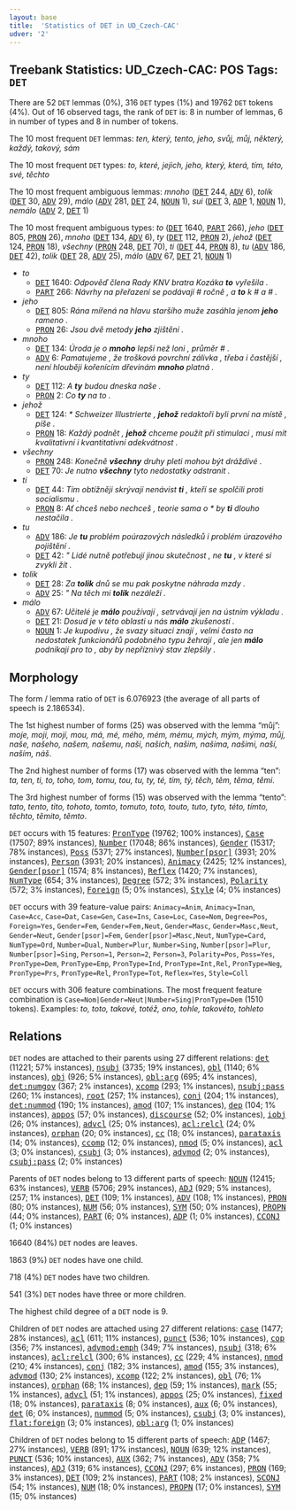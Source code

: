 ```yaml
---
layout: base
title:  'Statistics of DET in UD_Czech-CAC'
udver: '2'
---
```


## Treebank Statistics: UD_Czech-CAC: POS Tags: `DET`

There are 52 `DET` lemmas (0%), 316 `DET` types (1%) and 19762 `DET` tokens (4%).
Out of 16 observed tags, the rank of `DET` is: 8 in number of lemmas, 6 in number of types and 8 in number of tokens.

The 10 most frequent `DET` lemmas: <em>ten, který, tento, jeho, svůj, můj, některý, každý, takový, sám</em>

The 10 most frequent `DET` types:  <em>to, které, jejich, jeho, který, která, tím, této, své, těchto</em>

The 10 most frequent ambiguous lemmas: <em>mnoho</em> (<tt><a href="cs_cac-pos-DET.html">DET</a></tt> 244, <tt><a href="cs_cac-pos-ADV.html">ADV</a></tt> 6), <em>tolik</em> (<tt><a href="cs_cac-pos-DET.html">DET</a></tt> 30, <tt><a href="cs_cac-pos-ADV.html">ADV</a></tt> 29), <em>málo</em> (<tt><a href="cs_cac-pos-ADV.html">ADV</a></tt> 281, <tt><a href="cs_cac-pos-DET.html">DET</a></tt> 24, <tt><a href="cs_cac-pos-NOUN.html">NOUN</a></tt> 1), <em>sui</em> (<tt><a href="cs_cac-pos-DET.html">DET</a></tt> 3, <tt><a href="cs_cac-pos-ADP.html">ADP</a></tt> 1, <tt><a href="cs_cac-pos-NOUN.html">NOUN</a></tt> 1), <em>nemálo</em> (<tt><a href="cs_cac-pos-ADV.html">ADV</a></tt> 2, <tt><a href="cs_cac-pos-DET.html">DET</a></tt> 1)

The 10 most frequent ambiguous types:  <em>to</em> (<tt><a href="cs_cac-pos-DET.html">DET</a></tt> 1640, <tt><a href="cs_cac-pos-PART.html">PART</a></tt> 266), <em>jeho</em> (<tt><a href="cs_cac-pos-DET.html">DET</a></tt> 805, <tt><a href="cs_cac-pos-PRON.html">PRON</a></tt> 26), <em>mnoho</em> (<tt><a href="cs_cac-pos-DET.html">DET</a></tt> 134, <tt><a href="cs_cac-pos-ADV.html">ADV</a></tt> 6), <em>ty</em> (<tt><a href="cs_cac-pos-DET.html">DET</a></tt> 112, <tt><a href="cs_cac-pos-PRON.html">PRON</a></tt> 2), <em>jehož</em> (<tt><a href="cs_cac-pos-DET.html">DET</a></tt> 124, <tt><a href="cs_cac-pos-PRON.html">PRON</a></tt> 18), <em>všechny</em> (<tt><a href="cs_cac-pos-PRON.html">PRON</a></tt> 248, <tt><a href="cs_cac-pos-DET.html">DET</a></tt> 70), <em>ti</em> (<tt><a href="cs_cac-pos-DET.html">DET</a></tt> 44, <tt><a href="cs_cac-pos-PRON.html">PRON</a></tt> 8), <em>tu</em> (<tt><a href="cs_cac-pos-ADV.html">ADV</a></tt> 186, <tt><a href="cs_cac-pos-DET.html">DET</a></tt> 42), <em>tolik</em> (<tt><a href="cs_cac-pos-DET.html">DET</a></tt> 28, <tt><a href="cs_cac-pos-ADV.html">ADV</a></tt> 25), <em>málo</em> (<tt><a href="cs_cac-pos-ADV.html">ADV</a></tt> 67, <tt><a href="cs_cac-pos-DET.html">DET</a></tt> 21, <tt><a href="cs_cac-pos-NOUN.html">NOUN</a></tt> 1)


* <em>to</em>
  * <tt><a href="cs_cac-pos-DET.html">DET</a></tt> 1640: <em>Odpověď člena Rady KNV bratra Kozáka <b>to</b> vyřešila .</em>
  * <tt><a href="cs_cac-pos-PART.html">PART</a></tt> 266: <em>Návrhy na přeřazení se podávají # ročně , a <b>to</b> k # a # .</em>
* <em>jeho</em>
  * <tt><a href="cs_cac-pos-DET.html">DET</a></tt> 805: <em>Rána mířená na hlavu staršího muže zasáhla jenom <b>jeho</b> rameno .</em>
  * <tt><a href="cs_cac-pos-PRON.html">PRON</a></tt> 26: <em>Jsou dvě metody <b>jeho</b> zjištění .</em>
* <em>mnoho</em>
  * <tt><a href="cs_cac-pos-DET.html">DET</a></tt> 134: <em>Úroda je o <b>mnoho</b> lepší než loni , průměr # .</em>
  * <tt><a href="cs_cac-pos-ADV.html">ADV</a></tt> 6: <em>Pamatujeme , že trošková povrchní zálivka , třeba i častější , není hlouběji kořenícím dřevinám <b>mnoho</b> platná .</em>
* <em>ty</em>
  * <tt><a href="cs_cac-pos-DET.html">DET</a></tt> 112: <em>A <b>ty</b> budou dneska naše .</em>
  * <tt><a href="cs_cac-pos-PRON.html">PRON</a></tt> 2: <em>Co <b>ty</b> na to .</em>
* <em>jehož</em>
  * <tt><a href="cs_cac-pos-DET.html">DET</a></tt> 124: <em>* Schweizer Illustrierte , <b>jehož</b> redaktoři byli první na místě , píše .</em>
  * <tt><a href="cs_cac-pos-PRON.html">PRON</a></tt> 18: <em>Každý podnět , <b>jehož</b> chceme použít při stimulaci , musí mít kvalitativní i kvantitativní adekvátnost .</em>
* <em>všechny</em>
  * <tt><a href="cs_cac-pos-PRON.html">PRON</a></tt> 248: <em>Konečně <b>všechny</b> druhy pleti mohou být dráždivé .</em>
  * <tt><a href="cs_cac-pos-DET.html">DET</a></tt> 70: <em>Je nutno <b>všechny</b> tyto nedostatky odstranit .</em>
* <em>ti</em>
  * <tt><a href="cs_cac-pos-DET.html">DET</a></tt> 44: <em>Tím obtížněji skrývají nenávist <b>ti</b> , kteří se spolčili proti socialismu .</em>
  * <tt><a href="cs_cac-pos-PRON.html">PRON</a></tt> 8: <em>Ať chceš nebo nechceš , teorie sama o * by <b>ti</b> dlouho nestačila .</em>
* <em>tu</em>
  * <tt><a href="cs_cac-pos-ADV.html">ADV</a></tt> 186: <em>Je <b>tu</b> problém poúrazových následků i problém úrazového pojištění .</em>
  * <tt><a href="cs_cac-pos-DET.html">DET</a></tt> 42: <em>" Lidé nutně potřebují jinou skutečnost , ne <b>tu</b> , v které si zvykli žít .</em>
* <em>tolik</em>
  * <tt><a href="cs_cac-pos-DET.html">DET</a></tt> 28: <em>Za <b>tolik</b> dnů se mu pak poskytne náhrada mzdy .</em>
  * <tt><a href="cs_cac-pos-ADV.html">ADV</a></tt> 25: <em>" Na těch mi <b>tolik</b> nezáleží .</em>
* <em>málo</em>
  * <tt><a href="cs_cac-pos-ADV.html">ADV</a></tt> 67: <em>Učitelé je <b>málo</b> používají , setrvávají jen na ústním výkladu .</em>
  * <tt><a href="cs_cac-pos-DET.html">DET</a></tt> 21: <em>Dosud je v této oblasti u nás <b>málo</b> zkušeností .</em>
  * <tt><a href="cs_cac-pos-NOUN.html">NOUN</a></tt> 1: <em>Je kupodivu , že svazy situaci znají , velmi často na nedostatek funkcionářů podobného typu žehrají , ale jen <b>málo</b> podnikají pro to , aby by nepříznivý stav zlepšily .</em>

## Morphology

The form / lemma ratio of `DET` is 6.076923 (the average of all parts of speech is 2.186534).

The 1st highest number of forms (25) was observed with the lemma “můj”: <em>moje, moji, mojí, mou, má, mé, mého, mém, mému, mých, mým, mýma, můj, naše, našeho, našem, našemu, naši, našich, našim, našima, našimi, naší, naším, náš</em>.

The 2nd highest number of forms (17) was observed with the lemma “ten”: <em>ta, ten, ti, to, toho, tom, tomu, tou, tu, ty, té, tím, tý, těch, těm, těma, těmi</em>.

The 3rd highest number of forms (15) was observed with the lemma “tento”: <em>tato, tento, tito, tohoto, tomto, tomuto, toto, touto, tuto, tyto, této, tímto, těchto, těmito, těmto</em>.

`DET` occurs with 15 features: <tt><a href="cs_cac-feat-PronType.html">PronType</a></tt> (19762; 100% instances), <tt><a href="cs_cac-feat-Case.html">Case</a></tt> (17507; 89% instances), <tt><a href="cs_cac-feat-Number.html">Number</a></tt> (17048; 86% instances), <tt><a href="cs_cac-feat-Gender.html">Gender</a></tt> (15317; 78% instances), <tt><a href="cs_cac-feat-Poss.html">Poss</a></tt> (5371; 27% instances), <tt><a href="cs_cac-feat-Number-psor.html">Number[psor]</a></tt> (3931; 20% instances), <tt><a href="cs_cac-feat-Person.html">Person</a></tt> (3931; 20% instances), <tt><a href="cs_cac-feat-Animacy.html">Animacy</a></tt> (2425; 12% instances), <tt><a href="cs_cac-feat-Gender-psor.html">Gender[psor]</a></tt> (1574; 8% instances), <tt><a href="cs_cac-feat-Reflex.html">Reflex</a></tt> (1420; 7% instances), <tt><a href="cs_cac-feat-NumType.html">NumType</a></tt> (654; 3% instances), <tt><a href="cs_cac-feat-Degree.html">Degree</a></tt> (572; 3% instances), <tt><a href="cs_cac-feat-Polarity.html">Polarity</a></tt> (572; 3% instances), <tt><a href="cs_cac-feat-Foreign.html">Foreign</a></tt> (5; 0% instances), <tt><a href="cs_cac-feat-Style.html">Style</a></tt> (4; 0% instances)

`DET` occurs with 39 feature-value pairs: `Animacy=Anim`, `Animacy=Inan`, `Case=Acc`, `Case=Dat`, `Case=Gen`, `Case=Ins`, `Case=Loc`, `Case=Nom`, `Degree=Pos`, `Foreign=Yes`, `Gender=Fem`, `Gender=Fem,Neut`, `Gender=Masc`, `Gender=Masc,Neut`, `Gender=Neut`, `Gender[psor]=Fem`, `Gender[psor]=Masc,Neut`, `NumType=Card`, `NumType=Ord`, `Number=Dual`, `Number=Plur`, `Number=Sing`, `Number[psor]=Plur`, `Number[psor]=Sing`, `Person=1`, `Person=2`, `Person=3`, `Polarity=Pos`, `Poss=Yes`, `PronType=Dem`, `PronType=Emp`, `PronType=Ind`, `PronType=Int,Rel`, `PronType=Neg`, `PronType=Prs`, `PronType=Rel`, `PronType=Tot`, `Reflex=Yes`, `Style=Coll`

`DET` occurs with 306 feature combinations.
The most frequent feature combination is `Case=Nom|Gender=Neut|Number=Sing|PronType=Dem` (1510 tokens).
Examples: <em>to, toto, takové, totéž, ono, tohle, takovéto, tohleto</em>


## Relations

`DET` nodes are attached to their parents using 27 different relations: <tt><a href="cs_cac-dep-det.html">det</a></tt> (11221; 57% instances), <tt><a href="cs_cac-dep-nsubj.html">nsubj</a></tt> (3735; 19% instances), <tt><a href="cs_cac-dep-obl.html">obl</a></tt> (1140; 6% instances), <tt><a href="cs_cac-dep-obj.html">obj</a></tt> (926; 5% instances), <tt><a href="cs_cac-dep-obl-arg.html">obl:arg</a></tt> (695; 4% instances), <tt><a href="cs_cac-dep-det-numgov.html">det:numgov</a></tt> (367; 2% instances), <tt><a href="cs_cac-dep-xcomp.html">xcomp</a></tt> (293; 1% instances), <tt><a href="cs_cac-dep-nsubj-pass.html">nsubj:pass</a></tt> (260; 1% instances), <tt><a href="cs_cac-dep-root.html">root</a></tt> (257; 1% instances), <tt><a href="cs_cac-dep-conj.html">conj</a></tt> (204; 1% instances), <tt><a href="cs_cac-dep-det-nummod.html">det:nummod</a></tt> (190; 1% instances), <tt><a href="cs_cac-dep-amod.html">amod</a></tt> (107; 1% instances), <tt><a href="cs_cac-dep-dep.html">dep</a></tt> (104; 1% instances), <tt><a href="cs_cac-dep-appos.html">appos</a></tt> (57; 0% instances), <tt><a href="cs_cac-dep-discourse.html">discourse</a></tt> (52; 0% instances), <tt><a href="cs_cac-dep-iobj.html">iobj</a></tt> (26; 0% instances), <tt><a href="cs_cac-dep-advcl.html">advcl</a></tt> (25; 0% instances), <tt><a href="cs_cac-dep-acl-relcl.html">acl:relcl</a></tt> (24; 0% instances), <tt><a href="cs_cac-dep-orphan.html">orphan</a></tt> (20; 0% instances), <tt><a href="cs_cac-dep-cc.html">cc</a></tt> (18; 0% instances), <tt><a href="cs_cac-dep-parataxis.html">parataxis</a></tt> (14; 0% instances), <tt><a href="cs_cac-dep-ccomp.html">ccomp</a></tt> (12; 0% instances), <tt><a href="cs_cac-dep-nmod.html">nmod</a></tt> (5; 0% instances), <tt><a href="cs_cac-dep-acl.html">acl</a></tt> (3; 0% instances), <tt><a href="cs_cac-dep-csubj.html">csubj</a></tt> (3; 0% instances), <tt><a href="cs_cac-dep-advmod.html">advmod</a></tt> (2; 0% instances), <tt><a href="cs_cac-dep-csubj-pass.html">csubj:pass</a></tt> (2; 0% instances)

Parents of `DET` nodes belong to 13 different parts of speech: <tt><a href="cs_cac-pos-NOUN.html">NOUN</a></tt> (12415; 63% instances), <tt><a href="cs_cac-pos-VERB.html">VERB</a></tt> (5706; 29% instances), <tt><a href="cs_cac-pos-ADJ.html">ADJ</a></tt> (929; 5% instances),  (257; 1% instances), <tt><a href="cs_cac-pos-DET.html">DET</a></tt> (109; 1% instances), <tt><a href="cs_cac-pos-ADV.html">ADV</a></tt> (108; 1% instances), <tt><a href="cs_cac-pos-PRON.html">PRON</a></tt> (80; 0% instances), <tt><a href="cs_cac-pos-NUM.html">NUM</a></tt> (56; 0% instances), <tt><a href="cs_cac-pos-SYM.html">SYM</a></tt> (50; 0% instances), <tt><a href="cs_cac-pos-PROPN.html">PROPN</a></tt> (44; 0% instances), <tt><a href="cs_cac-pos-PART.html">PART</a></tt> (6; 0% instances), <tt><a href="cs_cac-pos-ADP.html">ADP</a></tt> (1; 0% instances), <tt><a href="cs_cac-pos-CCONJ.html">CCONJ</a></tt> (1; 0% instances)

16640 (84%) `DET` nodes are leaves.

1863 (9%) `DET` nodes have one child.

718 (4%) `DET` nodes have two children.

541 (3%) `DET` nodes have three or more children.

The highest child degree of a `DET` node is 9.

Children of `DET` nodes are attached using 27 different relations: <tt><a href="cs_cac-dep-case.html">case</a></tt> (1477; 28% instances), <tt><a href="cs_cac-dep-acl.html">acl</a></tt> (611; 11% instances), <tt><a href="cs_cac-dep-punct.html">punct</a></tt> (536; 10% instances), <tt><a href="cs_cac-dep-cop.html">cop</a></tt> (356; 7% instances), <tt><a href="cs_cac-dep-advmod-emph.html">advmod:emph</a></tt> (349; 7% instances), <tt><a href="cs_cac-dep-nsubj.html">nsubj</a></tt> (318; 6% instances), <tt><a href="cs_cac-dep-acl-relcl.html">acl:relcl</a></tt> (300; 6% instances), <tt><a href="cs_cac-dep-cc.html">cc</a></tt> (229; 4% instances), <tt><a href="cs_cac-dep-nmod.html">nmod</a></tt> (210; 4% instances), <tt><a href="cs_cac-dep-conj.html">conj</a></tt> (182; 3% instances), <tt><a href="cs_cac-dep-amod.html">amod</a></tt> (155; 3% instances), <tt><a href="cs_cac-dep-advmod.html">advmod</a></tt> (130; 2% instances), <tt><a href="cs_cac-dep-xcomp.html">xcomp</a></tt> (122; 2% instances), <tt><a href="cs_cac-dep-obl.html">obl</a></tt> (76; 1% instances), <tt><a href="cs_cac-dep-orphan.html">orphan</a></tt> (68; 1% instances), <tt><a href="cs_cac-dep-dep.html">dep</a></tt> (59; 1% instances), <tt><a href="cs_cac-dep-mark.html">mark</a></tt> (55; 1% instances), <tt><a href="cs_cac-dep-advcl.html">advcl</a></tt> (51; 1% instances), <tt><a href="cs_cac-dep-appos.html">appos</a></tt> (25; 0% instances), <tt><a href="cs_cac-dep-fixed.html">fixed</a></tt> (18; 0% instances), <tt><a href="cs_cac-dep-parataxis.html">parataxis</a></tt> (8; 0% instances), <tt><a href="cs_cac-dep-aux.html">aux</a></tt> (6; 0% instances), <tt><a href="cs_cac-dep-det.html">det</a></tt> (6; 0% instances), <tt><a href="cs_cac-dep-nummod.html">nummod</a></tt> (5; 0% instances), <tt><a href="cs_cac-dep-csubj.html">csubj</a></tt> (3; 0% instances), <tt><a href="cs_cac-dep-flat-foreign.html">flat:foreign</a></tt> (3; 0% instances), <tt><a href="cs_cac-dep-obl-arg.html">obl:arg</a></tt> (1; 0% instances)

Children of `DET` nodes belong to 15 different parts of speech: <tt><a href="cs_cac-pos-ADP.html">ADP</a></tt> (1467; 27% instances), <tt><a href="cs_cac-pos-VERB.html">VERB</a></tt> (891; 17% instances), <tt><a href="cs_cac-pos-NOUN.html">NOUN</a></tt> (639; 12% instances), <tt><a href="cs_cac-pos-PUNCT.html">PUNCT</a></tt> (536; 10% instances), <tt><a href="cs_cac-pos-AUX.html">AUX</a></tt> (362; 7% instances), <tt><a href="cs_cac-pos-ADV.html">ADV</a></tt> (358; 7% instances), <tt><a href="cs_cac-pos-ADJ.html">ADJ</a></tt> (319; 6% instances), <tt><a href="cs_cac-pos-CCONJ.html">CCONJ</a></tt> (297; 6% instances), <tt><a href="cs_cac-pos-PRON.html">PRON</a></tt> (169; 3% instances), <tt><a href="cs_cac-pos-DET.html">DET</a></tt> (109; 2% instances), <tt><a href="cs_cac-pos-PART.html">PART</a></tt> (108; 2% instances), <tt><a href="cs_cac-pos-SCONJ.html">SCONJ</a></tt> (54; 1% instances), <tt><a href="cs_cac-pos-NUM.html">NUM</a></tt> (18; 0% instances), <tt><a href="cs_cac-pos-PROPN.html">PROPN</a></tt> (17; 0% instances), <tt><a href="cs_cac-pos-SYM.html">SYM</a></tt> (15; 0% instances)


